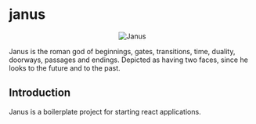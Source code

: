 # janus
<p align="center">
  <img src="https://github.com/wepow/janus/blob/master/logo.png?raw=true" alt="Janus" />
</p>
Janus is the roman god of beginnings, gates, transitions, time, duality, doorways, passages and endings. Depicted as having two faces, since he looks to the future and to the past.

## Introduction
Janus is a boilerplate project for starting react applications.
